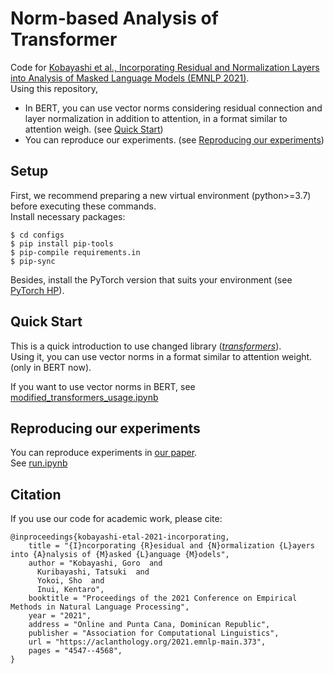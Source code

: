 # Norm-based Analysis of Transformer

Code for [Kobayashi et al., Incorporating Residual and Normalization Layers into Analysis of Masked Language Models (EMNLP 2021)](https://aclanthology.org/2021.emnlp-main.373/).  
Using this repository, 
* In BERT, you can use vector norms considering residual connection and layer normalization in addition to attention, in a format similar to attention weigh. (see [Quick Start](#Quick-Start))  
* You can reproduce our experiments. (see [Reproducing our experiments](#Reproducing-our-experiments))


## Setup

First, we recommend preparing a new virtual environment (python>=3.7) before executing these commands.  
Install necessary packages: 
    
    $ cd configs
    $ pip install pip-tools
    $ pip-compile requirements.in
    $ pip-sync  

Besides, install the PyTorch version that suits your environment (see [PyTorch HP](https://pytorch.org/)).  

## Quick Start
This is a quick introduction to use changed library ([*transformers*](https://github.com/huggingface/transformers)).  
Using it, you can use vector norms in a format similar to attention weight. (only in BERT now).

If you want to use vector norms in BERT, see [modified_transformers_usage.ipynb](modified_transformers_usage.ipynb)


## Reproducing our experiments
You can reproduce experiments in [our paper](https://aclanthology.org/2021.emnlp-main.373/).  
See [run.ipynb](run.ipynb)

## Citation
If you use our code for academic work, please cite:
  
```
@inproceedings{kobayashi-etal-2021-incorporating,  
    title = "{I}ncorporating {R}esidual and {N}ormalization {L}ayers into {A}nalysis of {M}asked {L}anguage {M}odels",  
    author = "Kobayashi, Goro  and  
      Kuribayashi, Tatsuki  and  
      Yokoi, Sho  and  
      Inui, Kentaro",  
    booktitle = "Proceedings of the 2021 Conference on Empirical Methods in Natural Language Processing",  
    year = "2021",  
    address = "Online and Punta Cana, Dominican Republic",  
    publisher = "Association for Computational Linguistics",  
    url = "https://aclanthology.org/2021.emnlp-main.373",  
    pages = "4547--4568",  
}
```
